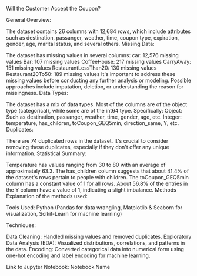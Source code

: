Will the Customer Accept the Coupon?

General Overview:

The dataset contains 26 columns with 12,684 rows, which include attributes such as destination, passanger, weather, time, coupon type, expiration, gender, age, marital status, and several others.
Missing Data:

The dataset has missing values in several columns:
car: 12,576 missing values
Bar: 107 missing values
CoffeeHouse: 217 missing values
CarryAway: 151 missing values
RestaurantLessThan20: 130 missing values
Restaurant20To50: 189 missing values
It's important to address these missing values before conducting any further analysis or modeling. Possible approaches include imputation, deletion, or understanding the reason for missingness.
Data Types:

The dataset has a mix of data types. Most of the columns are of the object type (categorical), while some are of the int64 type. Specifically:
Object: Such as destination, passanger, weather, time, gender, age, etc.
Integer: temperature, has_children, toCoupon_GEQ5min, direction_same, Y, etc.
Duplicates:

There are 74 duplicated rows in the dataset. It's crucial to consider removing these duplicates, especially if they don't offer any unique information.
Statistical Summary:

Temperature has values ranging from 30 to 80 with an average of approximately 63.3.
The has_children column suggests that about 41.4% of the dataset's rows pertain to people with children.
The toCoupon_GEQ5min column has a constant value of 1 for all rows.
About 56.8% of the entries in the Y column have a value of 1, indicating a slight imbalance.
Methods
Explanation of the methods used:

Tools Used: Python (Pandas for data wrangling, Matplotlib & Seaborn for visualization, Scikit-Learn for machine learning)

Techniques:

Data Cleaning: Handled missing values and removed duplicates.
Exploratory Data Analysis (EDA): Visualized distributions, correlations, and patterns in the data.
Encoding: Converted categorical data into numerical form using one-hot encoding and label encoding for machine learning.


Link to Jupyter Notebook: Notebook Name

